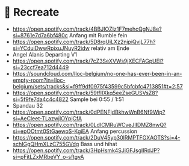 # 🧬 Recreate

* https://open.spotify.com/track/4BBJIOZIz1F7mehcQgNJ8e?si=8761e7d7a6bf480c Anfang mit Rumble fein
* https://open.spotify.com/track/5D8rqUiLXz2nipiQvjL77h?si=YCduiDwwRpixuJNuyR2idw relativ am Ende
* Angel Alanis Departing V1
* https://open.spotify.com/track/7cZ3SeXVWs9jXECFAGpUEI?si=23ccf7ea712d4449
* https://soundcloud.com/lloc-belgium/no-one-has-ever-been-in-an-empty-room?in=lloc-belgium/sets/tracks&si=f9ff9df0975f43599c5bfcbfc4713851#t=2:57
* https://open.spotify.com/track/59tfIIXkq5eeZseGUSVsZ8?si=5f9fe7da4c4c4822 Sample bei 0:55 / 1:51
* Spandau 32
* https://open.spotify.com/track/0dPENFjdBkhwWnB6Nf9Wip?si=AeCleet-TLazwjlOYpjCfA
* https://open.spotify.com/track/0LdICMRuWCveJIIDMZ8nwQ?si=epOOtmt0StGaewoS-KgiEA Anfang percussion
* https://open.spotify.com/track/2DuV45yp30lRMPTFGXAOTS?si=4-schIGgQHmXLzC755GVdg Bass und hihat
* https://open.spotify.com/track/3HpHsmk4SJiGFJsglIRdJP?si=pFitLZxMRbeVY_o-sftgvA